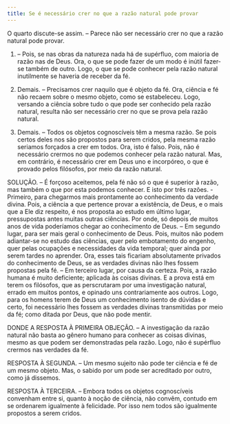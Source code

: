 ```yaml
---
title: Se é necessário crer no que a razão natural pode provar
---
```


O quarto discute-se assim. – Parece não ser necessário crer no que a razão natural pode provar.  

1. – Pois, se nas obras da natureza nada há de supérfluo, com maioria de razão nas de Deus. Ora, o que se pode fazer de um modo é inútil fazer-se também de outro. Logo, o que se pode conhecer pela razão natural inutilmente se haveria de receber da fé.  

2. Demais. – Precisamos crer naquilo que é objeto da fé. Ora, ciência e fé não recaem sobre o mesmo objeto, como se estabeleceu. Logo, versando a ciência sobre tudo o que pode ser conhecido pela razão natural, resulta não ser necessário crer no que se prova pela razão natural.  

3. Demais. – Todos os objetos cognoscíveis têm a mesma razão. Se pois certos deles nos são propostos para serem cridos, pela mesma razão seriamos forçados a crer em todos. Ora, isto é falso. Pois, não é necessário crermos no que podemos conhecer pela razão natural.  Mas, em contrário, é necessário crer em Deus uno e incorpóreo, o que é provado pelos filósofos, por meio da razão natural.  

SOLUÇÃO. – É forçoso aceitemos, pela fé não só o que é superior à razão, mas também o que por esta podemos conhecer. E isto por três razões. - Primeiro, para chegarmos mais prontamente ao conhecimento da verdade divina. Pois, a ciência a que pertence provar a existência, de Deus, e o mais que a Ele diz respeito, é nos proposta ao estudo em último lugar, pressupostas antes muitas outras ciências. Por onde, só depois de muitos anos de vida poderíamos chegar ao conhecimento de Deus. – Em segundo lugar, para ser mais geral o conhecimento de Deus. Pois, muitos não podem adiantar-se no estudo das ciências, quer pelo embotamento do engenho, quer pelas ocupações e necessidades da vida temporal; quer ainda por serem tardes no aprender. Ora, esses tais ficariam absolutamente privados do conhecimento de Deus, se as verdades divinas não lhes fossem propostas pela fé. – Em terceiro lugar, por causa da certeza. Pois, a razão humana é muito deficiente; aplicada às coisas divinas. E a prova está em terem os filósofos, que as perscrutaram por uma investigação natural, errado em muitos pontos, e opinado uns contrariamente aos outros. Logo, para os homens terem de Deus um conhecimento isento de dúvidas e certo, foi necessário lhes fossem as verdades divinas transmitidas por meio da fé; como ditada por Deus, que não pode mentir. 

DONDE A RESPOSTA À PRIMEIRA OBJEÇÃO. – A investigação da razão natural não basta ao gênero humano para conhecer as coisas divinas, mesmo as que podem ser demonstradas pela razão. Logo, não é supérfluo crermos nas verdades da fé.  

RESPOSTA À SEGUNDA. – Um mesmo sujeito não pode ter ciência e fé de um mesmo objeto. Mas, o sabido por um pode ser acreditado por outro, como já dissemos.  

RESPOSTA À TERCEIRA. – Embora todos os objetos cognoscíveis convenham entre si, quanto à noção de ciência, não convêm, contudo em se ordenarem igualmente à felicidade. Por isso nem todos são igualmente propostos a serem cridos.